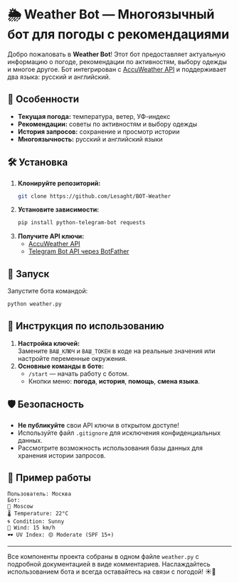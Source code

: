 # 🌦️ Weather Bot — Многоязычный бот для погоды с рекомендациями

Добро пожаловать в **Weather Bot**! Этот бот предоставляет актуальную информацию о погоде, рекомендации по активностям, выбору одежды и многое другое. Бот интегрирован с [AccuWeather API](https://developer.accuweather.com/) и поддерживает два языка: русский и английский.

## 📌 Особенности
- **Текущая погода:** температура, ветер, УФ-индекс
- **Рекомендации:** советы по активностям и выбору одежды
- **История запросов:** сохранение и просмотр истории
- **Многоязычность:** русский и английский языки

## 🛠 Установка
1. **Клонируйте репозиторий:**
   ```bash
   git clone https://github.com/Lesaght/BOT-Weather
   ```
2. **Установите зависимости:**
   ```bash
   pip install python-telegram-bot requests
   ```
3. **Получите API ключи:**
   - [AccuWeather API](https://developer.accuweather.com/)
   - [Telegram Bot API через BotFather](https://t.me/BotFather)


## 🚀 Запуск
Запустите бота командой:
```bash
python weather.py
```

## 📝 Инструкция по использованию
1. **Настройка ключей:**  
   Замените `ВАШ_КЛЮЧ` и `ВАШ_ТОКЕН` в коде на реальные значения или настройте переменные окружения.
2. **Основные команды в боте:**
   - `/start` — начать работу с ботом.
   - Кнопки меню: **погода**, **история**, **помощь**, **смена языка**.

## 🛡️ Безопасность
- **Не публикуйте** свои API ключи в открытом доступе!
- Используйте файл `.gitignore` для исключения конфиденциальных данных.
- Рассмотрите возможность использования базы данных для хранения истории запросов.

## 🔄 Пример работы
```
Пользователь: Москва
Бот:
📍 Moscow
🌡 Temperature: 22°C
🌀 Condition: Sunny
💨 Wind: 15 km/h
🕶 UV Index: 🟡 Moderate (SPF 15+)
```

---

Все компоненты проекта собраны в одном файле `weather.py` с подробной документацией в виде комментариев. Наслаждайтесь использованием бота и всегда оставайтесь на связи с погодой! ☀️🌈
